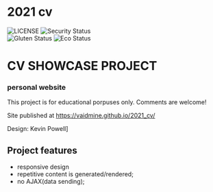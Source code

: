 # 2021 cv

![LICENSE](https://img.shields.io/badge/license-MIT-blue.svg?style=flat-square)
![Security Status](https://img.shields.io/security-headers?label=Security&url=https%3A%2F%2Fgithub.com&style=flat-square)<br>
![Gluten Status](https://img.shields.io/badge/Gluten-Free-green.svg)
![Eco Status](https://img.shields.io/badge/ECO-Friendly-green.svg)<br>

# CV SHOWCASE PROJECT
### personal website 

This project is for educational porpuses only. 
Comments are welcome!

Site published at https://vaidmine.github.io/2021_cv/

Design: Kevin Powell]


## Project features
- responsive design
- repetitive content is generated/rendered;
- no AJAX(data sending);
 
